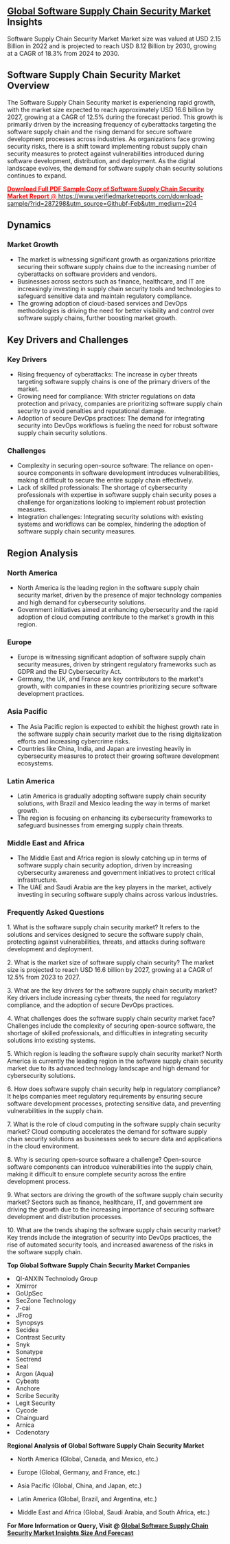 <h2><a href="https://www.verifiedmarketreports.com/download-sample/?rid=287298&amp;utm_source=Githubf&amp;utm_medium=204" target="_blank">Global Software Supply Chain Security Market</a> Insights</h2><p>Software Supply Chain Security Market Market size was valued at USD 2.15 Billion in 2022 and is projected to reach USD 8.12 Billion by 2030, growing at a CAGR of 18.3% from 2024 to 2030.</p><p> <h2>Software Supply Chain Security Market Overview</h2> <p>The Software Supply Chain Security market is experiencing rapid growth, with the market size expected to reach approximately USD 16.6 billion by 2027, growing at a CAGR of 12.5% during the forecast period. This growth is primarily driven by the increasing frequency of cyberattacks targeting the software supply chain and the rising demand for secure software development processes across industries. As organizations face growing security risks, there is a shift toward implementing robust supply chain security measures to protect against vulnerabilities introduced during software development, distribution, and deployment. As the digital landscape evolves, the demand for software supply chain security solutions continues to expand.</p> <p><a href="download_sample_link"><p><span class=""><span style="color: #ff0000;"><strong>Download Full PDF Sample Copy of Software Supply Chain Security Market Report</strong> @ </span><a href="https://www.verifiedmarketreports.com/download-sample/?rid=287298&amp;utm_source=Githubf-Feb&amp;utm_medium=204" target="_blank">https://www.verifiedmarketreports.com/download-sample/?rid=287298&amp;utm_source=Githubf-Feb&amp;utm_medium=204</a></span></p></a></p> <h2>Dynamics</h2> <h3>Market Growth</h3> <ul> <li>The market is witnessing significant growth as organizations prioritize securing their software supply chains due to the increasing number of cyberattacks on software providers and vendors.</li> <li>Businesses across sectors such as finance, healthcare, and IT are increasingly investing in supply chain security tools and technologies to safeguard sensitive data and maintain regulatory compliance.</li> <li>The growing adoption of cloud-based services and DevOps methodologies is driving the need for better visibility and control over software supply chains, further boosting market growth.</li> </ul> <h2>Key Drivers and Challenges</h2> <h3>Key Drivers</h3> <ul> <li>Rising frequency of cyberattacks: The increase in cyber threats targeting software supply chains is one of the primary drivers of the market.</li> <li>Growing need for compliance: With stricter regulations on data protection and privacy, companies are prioritizing software supply chain security to avoid penalties and reputational damage.</li> <li>Adoption of secure DevOps practices: The demand for integrating security into DevOps workflows is fueling the need for robust software supply chain security solutions.</li> </ul> <h3>Challenges</h3> <ul> <li>Complexity in securing open-source software: The reliance on open-source components in software development introduces vulnerabilities, making it difficult to secure the entire supply chain effectively.</li> <li>Lack of skilled professionals: The shortage of cybersecurity professionals with expertise in software supply chain security poses a challenge for organizations looking to implement robust protection measures.</li> <li>Integration challenges: Integrating security solutions with existing systems and workflows can be complex, hindering the adoption of software supply chain security measures.</li> </ul> <h2>Region Analysis</h2> <h3>North America</h3> <ul> <li>North America is the leading region in the software supply chain security market, driven by the presence of major technology companies and high demand for cybersecurity solutions.</li> <li>Government initiatives aimed at enhancing cybersecurity and the rapid adoption of cloud computing contribute to the market's growth in this region.</li> </ul> <h3>Europe</h3> <ul> <li>Europe is witnessing significant adoption of software supply chain security measures, driven by stringent regulatory frameworks such as GDPR and the EU Cybersecurity Act.</li> <li>Germany, the UK, and France are key contributors to the market's growth, with companies in these countries prioritizing secure software development practices.</li> </ul> <h3>Asia Pacific</h3> <ul> <li>The Asia Pacific region is expected to exhibit the highest growth rate in the software supply chain security market due to the rising digitalization efforts and increasing cybercrime risks.</li> <li>Countries like China, India, and Japan are investing heavily in cybersecurity measures to protect their growing software development ecosystems.</li> </ul> <h3>Latin America</h3> <ul> <li>Latin America is gradually adopting software supply chain security solutions, with Brazil and Mexico leading the way in terms of market growth.</li> <li>The region is focusing on enhancing its cybersecurity frameworks to safeguard businesses from emerging supply chain threats.</li> </ul> <h3>Middle East and Africa</h3> <ul> <li>The Middle East and Africa region is slowly catching up in terms of software supply chain security adoption, driven by increasing cybersecurity awareness and government initiatives to protect critical infrastructure.</li> <li>The UAE and Saudi Arabia are the key players in the market, actively investing in securing software supply chains across various industries.</li> </ul> <h3>Frequently Asked Questions</h3> <p>1. What is the software supply chain security market? It refers to the solutions and services designed to secure the software supply chain, protecting against vulnerabilities, threats, and attacks during software development and deployment.</p> <p>2. What is the market size of software supply chain security? The market size is projected to reach USD 16.6 billion by 2027, growing at a CAGR of 12.5% from 2023 to 2027.</p> <p>3. What are the key drivers for the software supply chain security market? Key drivers include increasing cyber threats, the need for regulatory compliance, and the adoption of secure DevOps practices.</p> <p>4. What challenges does the software supply chain security market face? Challenges include the complexity of securing open-source software, the shortage of skilled professionals, and difficulties in integrating security solutions into existing systems.</p> <p>5. Which region is leading the software supply chain security market? North America is currently the leading region in the software supply chain security market due to its advanced technology landscape and high demand for cybersecurity solutions.</p> <p>6. How does software supply chain security help in regulatory compliance? It helps companies meet regulatory requirements by ensuring secure software development processes, protecting sensitive data, and preventing vulnerabilities in the supply chain.</p> <p>7. What is the role of cloud computing in the software supply chain security market? Cloud computing accelerates the demand for software supply chain security solutions as businesses seek to secure data and applications in the cloud environment.</p> <p>8. Why is securing open-source software a challenge? Open-source software components can introduce vulnerabilities into the supply chain, making it difficult to ensure complete security across the entire development process.</p> <p>9. What sectors are driving the growth of the software supply chain security market? Sectors such as finance, healthcare, IT, and government are driving the growth due to the increasing importance of securing software development and distribution processes.</p> <p>10. What are the trends shaping the software supply chain security market? Key trends include the integration of security into DevOps practices, the rise of automated security tools, and increased awareness of the risks in the software supply chain.</p> </p><p><strong>Top Global Software Supply Chain Security Market Companies</strong></p><div data-test-id=""><p><li>QI-ANXIN Technolody Group</li><li> Xmirror</li><li> GoUpSec</li><li> SecZone Technology</li><li> 7-cai</li><li> JFrog</li><li> Synopsys</li><li> Secidea</li><li> Contrast Security</li><li> Snyk</li><li> Sonatype</li><li> Sectrend</li><li> Seal</li><li> Argon (Aqua)</li><li> Cybeats</li><li> Anchore</li><li> Scribe Security</li><li> Legit Security</li><li> Cycode</li><li> Chainguard</li><li> Arnica</li><li> Codenotary</li></p><div><strong>Regional Analysis of&nbsp;Global Software Supply Chain Security Market</strong></div><ul><li dir="ltr"><p dir="ltr">North America&nbsp;(Global, Canada, and Mexico, etc.)</p></li><li dir="ltr"><p dir="ltr">Europe (Global, Germany, and France, etc.)</p></li><li dir="ltr"><p dir="ltr">Asia Pacific&nbsp;(Global, China, and Japan, etc.)</p></li><li dir="ltr"><p dir="ltr">Latin America&nbsp;(Global, Brazil, and Argentina, etc.)</p></li><li dir="ltr">Middle East and Africa&nbsp;(Global, Saudi Arabia, and South Africa, etc.)</li></ul><p><strong>For More Information or Query, Visit @&nbsp;</strong><strong><a href="https://www.verifiedmarketreports.com/product/software-supply-chain-security-market/?utm_source=Githubf&amp;utm_medium=204" target="_blank">Global Software Supply Chain Security Market Insights Size And Forecast</a></strong></p></div>
